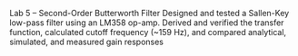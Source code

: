 Lab 5 – Second-Order Butterworth Filter
Designed and tested a Sallen-Key low-pass filter using an LM358 op-amp. Derived and verified the transfer function, calculated cutoff frequency (~159 Hz), and compared analytical, simulated, and measured gain responses
